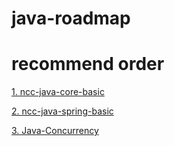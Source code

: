 # java-roadmap 
# recommend order
[1. ncc-java-core-basic](ncc-java-core-basic)

[2. ncc-java-spring-basic](ncc-java-spring-basic)

[3. Java-Concurrency](Java-Concurrency)
